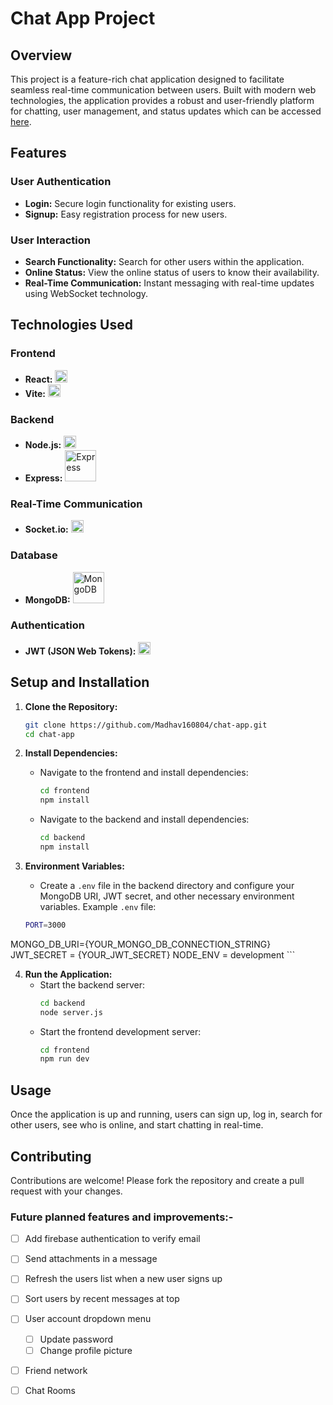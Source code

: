 # Chat App Project

## Overview

This project is a feature-rich chat application designed to facilitate seamless real-time communication between users. Built with modern web technologies, the application provides a robust and user-friendly platform for chatting, user management, and status updates which can be accessed [here](https://chat-app-6ys7.onrender.com/).

## Features

### User Authentication
- **Login:** Secure login functionality for existing users.
- **Signup:** Easy registration process for new users.

### User Interaction
- **Search Functionality:** Search for other users within the application.
- **Online Status:** View the online status of users to know their availability.
- **Real-Time Communication:** Instant messaging with real-time updates using WebSocket technology.

## Technologies Used

### Frontend
- **React:** <img src="https://upload.wikimedia.org/wikipedia/commons/a/a7/React-icon.svg" alt="React" width="20"/>
- **Vite:** <img src="https://vitejs.dev/logo.svg" alt="Vite" width="20"/>

### Backend
- **Node.js:** <img src="https://upload.wikimedia.org/wikipedia/commons/d/d9/Node.js_logo.svg" alt="Node.js" width="20"/>
- **Express:** <img src="https://upload.wikimedia.org/wikipedia/commons/6/64/Expressjs.png" alt="Express" width="50"/>

### Real-Time Communication
- **Socket.io:** <img src="https://upload.wikimedia.org/wikipedia/commons/9/96/Socket-io.svg" alt="Socket.io" width="20"/>

### Database
- **MongoDB:** <img src="https://upload.wikimedia.org/wikipedia/commons/9/93/MongoDB_Logo.svg" alt="MongoDB" width="50"/>

### Authentication
- **JWT (JSON Web Tokens):** <img src="https://jwt.io/img/pic_logo.svg" alt="JWT" width="20"/>

## Setup and Installation

1. **Clone the Repository:**
    ```sh
    git clone https://github.com/Madhav160804/chat-app.git
    cd chat-app
    ```

2. **Install Dependencies:**
    - Navigate to the frontend and install dependencies:
        ```sh
        cd frontend
        npm install
        ```
    - Navigate to the backend and install dependencies:
        ```sh
        cd backend
        npm install
        ```

3. **Environment Variables:**
    - Create a `.env` file in the backend directory and configure your MongoDB URI, JWT secret, and other necessary environment variables.
	 Example `.env` file:
	```sh
	PORT=3000
MONGO_DB_URI={YOUR_MONGO_DB_CONNECTION_STRING}
JWT_SECRET = {YOUR_JWT_SECRET}
NODE_ENV = development
	```

4. **Run the Application:**
    - Start the backend server:
        ```sh
        cd backend
        node server.js
        ```
    - Start the frontend development server:
        ```sh
        cd frontend
        npm run dev
        ```

## Usage

Once the application is up and running, users can sign up, log in, search for other users, see who is online, and start chatting in real-time.

## Contributing

Contributions are welcome! Please fork the repository and create a pull request with your changes.



### Future planned features and improvements:-

- [ ] Add firebase authentication to verify email
- [ ] Send attachments in a message
- [ ] Refresh the users list when a new user signs up
- [ ] Sort users by recent messages at top
- [ ] User account dropdown menu
	- [ ] Update password
	- [ ] Change profile picture
- [ ] Friend network
- [ ] Chat Rooms

